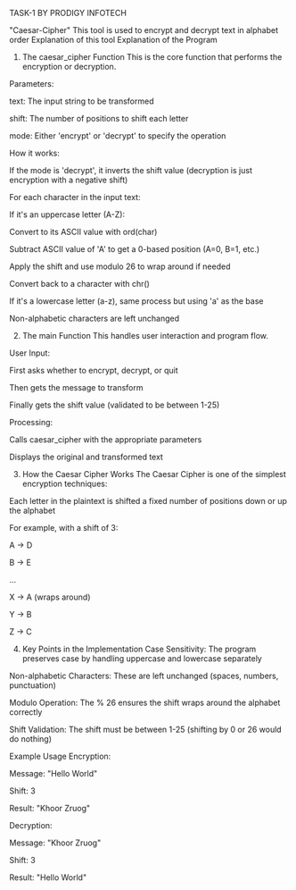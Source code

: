 TASK-1 BY PRODIGY INFOTECH 

"Caesar-Cipher" 
This tool is used to encrypt and decrypt text in alphabet order 
Explanation of this tool 
Explanation of the Program



1. The caesar_cipher Function
This is the core function that performs the encryption or decryption.

Parameters:

text: The input string to be transformed

shift: The number of positions to shift each letter

mode: Either 'encrypt' or 'decrypt' to specify the operation

How it works:

If the mode is 'decrypt', it inverts the shift value (decryption is just encryption with a negative shift)

For each character in the input text:

If it's an uppercase letter (A-Z):

Convert to its ASCII value with ord(char)

Subtract ASCII value of 'A' to get a 0-based position (A=0, B=1, etc.)

Apply the shift and use modulo 26 to wrap around if needed

Convert back to a character with chr()

If it's a lowercase letter (a-z), same process but using 'a' as the base

Non-alphabetic characters are left unchanged

2. The main Function
This handles user interaction and program flow.

User Input:

First asks whether to encrypt, decrypt, or quit

Then gets the message to transform

Finally gets the shift value (validated to be between 1-25)

Processing:

Calls caesar_cipher with the appropriate parameters

Displays the original and transformed text

3. How the Caesar Cipher Works
The Caesar Cipher is one of the simplest encryption techniques:

Each letter in the plaintext is shifted a fixed number of positions down or up the alphabet

For example, with a shift of 3:

A → D

B → E

...

X → A (wraps around)

Y → B

Z → C

4. Key Points in the Implementation
Case Sensitivity: The program preserves case by handling uppercase and lowercase separately

Non-alphabetic Characters: These are left unchanged (spaces, numbers, punctuation)

Modulo Operation: The % 26 ensures the shift wraps around the alphabet correctly

Shift Validation: The shift must be between 1-25 (shifting by 0 or 26 would do nothing)

Example Usage
Encryption:

Message: "Hello World"

Shift: 3

Result: "Khoor Zruog"

Decryption:

Message: "Khoor Zruog"

Shift: 3

Result: "Hello World"
